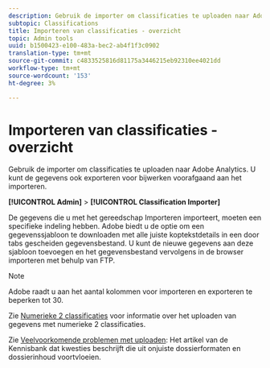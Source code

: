 ```yaml
---
description: Gebruik de importer om classificaties te uploaden naar Adobe Analytics. U kunt de gegevens ook exporteren voor bijwerken voorafgaand aan het importeren.
subtopic: Classifications
title: Importeren van classificaties - overzicht
topic: Admin tools
uuid: b1500423-e100-483a-bec2-ab4f1f3c0902
translation-type: tm+mt
source-git-commit: c4833525816d81175a3446215eb92310ee4021dd
workflow-type: tm+mt
source-wordcount: '153'
ht-degree: 3%

---
```



# Importeren van classificaties - overzicht

Gebruik de importer om classificaties te uploaden naar Adobe Analytics. U kunt de gegevens ook exporteren voor bijwerken voorafgaand aan het importeren.

**[!UICONTROL Admin]** > **[!UICONTROL Classification Importer]**

De gegevens die u met het gereedschap Importeren importeert, moeten een specifieke indeling hebben. Adobe biedt u de optie om een gegevenssjabloon te downloaden met alle juiste koptekstdetails in een door tabs gescheiden gegevensbestand. U kunt de nieuwe gegevens aan deze sjabloon toevoegen en het gegevensbestand vervolgens in de browser importeren met behulp van FTP.

>[!NOTE]
>
>Adobe raadt u aan het aantal kolommen voor importeren en exporteren te beperken tot 30.

Zie [Numerieke 2 classificaties](/help/components/c-classifications2/c-numeric-2/c-numeric-2-classifications.md) voor informatie over het uploaden van gegevens met numerieke 2 classificaties.

Zie [Veelvoorkomende problemen met uploaden](https://helpx.adobe.com/analytics/kb/common-saint-upload-issues.html): Het artikel van de Kennisbank dat kwesties beschrijft die uit onjuiste dossierformaten en dossierinhoud voortvloeien.
